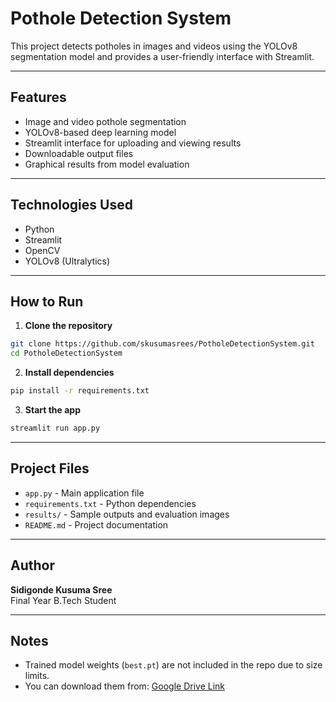 
# Pothole Detection System

This project detects potholes in images and videos using the YOLOv8 segmentation model and provides a user-friendly interface with Streamlit.

---

## Features

- Image and video pothole segmentation
- YOLOv8-based deep learning model
- Streamlit interface for uploading and viewing results
- Downloadable output files
- Graphical results from model evaluation

---

## Technologies Used

- Python
- Streamlit
- OpenCV
- YOLOv8 (Ultralytics)

---

## How to Run

1. **Clone the repository**
```bash
git clone https://github.com/skusumasrees/PotholeDetectionSystem.git
cd PotholeDetectionSystem
```

2. **Install dependencies**
```bash
pip install -r requirements.txt
```

3. **Start the app**
```bash
streamlit run app.py
```

---

## Project Files

- `app.py` - Main application file
- `requirements.txt` - Python dependencies
- `results/` - Sample outputs and evaluation images
- `README.md` - Project documentation

---

## Author

**Sidigonde Kusuma Sree**  
Final Year B.Tech Student

---

## Notes

- Trained model weights (`best.pt`) are not included in the repo due to size limits.
- You can download them from: [Google Drive Link](https://drive.google.com/file/d/1jr64BtNzfEeTR81f9BahV3VySBleYGwB/view?usp=drive_link)

